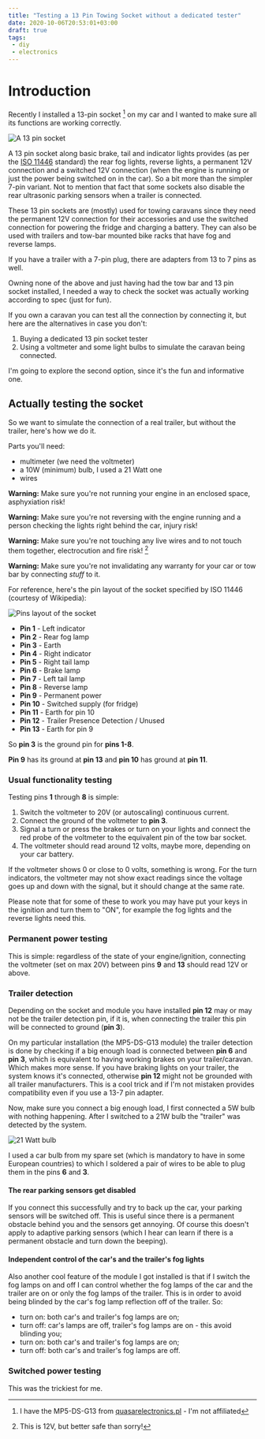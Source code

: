 ```yaml
---
title: "Testing a 13 Pin Towing Socket without a dedicated tester"
date: 2020-10-06T20:53:01+03:00
draft: true
tags:
 - diy
 - electronics
---
```


# Introduction

Recently I installed a 13-pin socket [^1] on my car and I wanted to make sure all its functions are working correctly.

![A 13 pin socket](/13pinsocket/13pin_socket.jpeg)

A 13 pin socket along basic brake, tail and indicator lights provides (as per the [ISO 11446](https://en.wikipedia.org/wiki/ISO_11446) standard) the rear fog lights, reverse lights, a permanent 12V connection and a switched 12V connection (when the engine is running or just the power being switched on in the car).
So a bit more than the simpler 7-pin variant. Not to mention that fact that some sockets also disable the rear ultrasonic parking sensors when a trailer is connected.

These 13 pin sockets are (mostly) used for towing caravans since they need the permanent 12V connection for their accessories and use the switched connection for powering the fridge and charging a battery.
They can also be used with trailers and tow-bar mounted bike racks that have fog and reverse lamps.

If you have a trailer with a 7-pin plug, there are adapters from 13 to 7 pins as well.

Owning none of the above and just having had the tow bar and 13 pin socket installed, I needed a way to check the socket was actually working according to spec (just for fun).

If you own a caravan you can test all the connection by connecting it, but here are the alternatives in case you don't:

1. Buying a dedicated 13 pin socket tester
2. Using a voltmeter and some light bulbs to simulate the caravan being connected.

I'm going to explore the second option, since it's the fun and informative one.

## Actually testing the socket

So we want to simulate the connection of a real trailer, but without the trailer, here's how we do it.

Parts you'll need:
 * multimeter (we need the voltmeter)
 * a 10W (minimum) bulb, I used a 21 Watt one
 * wires

**Warning:** Make sure you're not running your engine in an enclosed space, asphyxiation risk!

**Warning:** Make sure you're not reversing with the engine running and a person checking the lights right behind the car, injury risk!

**Warning:** Make sure you're not touching any live wires and to not touch them together, electrocution and fire risk! [^2]

**Warning:** Make sure you're not invalidating any warranty for your car or tow bar by connecting *stuff* to it.

For reference, here's the pin layout of the socket specified by ISO 11446 (courtesy of Wikipedia):

![Pins layout of the socket](/13pinsocket/pinlayout.png)

* **Pin 1** -  Left indicator
* **Pin 2** -  Rear fog lamp
* **Pin 3** -  Earth
* **Pin 4** -  Right indicator
* **Pin 5** -  Right tail lamp
* **Pin 6** -  Brake lamp
* **Pin 7** -  Left tail lamp
* **Pin 8** -  Reverse lamp
* **Pin 9** -  Permanent power
* **Pin 10** - Switched supply (for fridge)
* **Pin 11** - Earth for pin 10
* **Pin 12** - Trailer Presence Detection / Unused
* **Pin 13** - Earth for pin 9

So **pin 3** is the ground pin for **pins 1-8**.

**Pin 9** has its ground at **pin 13** and **pin 10** has ground at **pin 11**.

### Usual functionality testing

Testing pins **1** through **8** is simple:

1. Switch the voltmeter to 20V (or autoscaling) continuous current.
2. Connect the ground of the voltmeter to **pin 3**.
3. Signal a turn or press the brakes or turn on your lights and connect the red probe of the voltmeter to the equivalent pin of the tow bar socket.
4. The voltmeter should read around 12 volts, maybe more, depending on your car battery.

If the voltmeter shows 0 or close to 0 volts, something is wrong.
For the turn indicators, the voltmeter may not show exact readings since the voltage goes up and down with the signal, but it should change at the same rate.

Please note that for some of these to work you may have put your keys in the ignition and turn them to "ON", for example the fog lights and the reverse lights need this.

### Permanent power testing

This is simple: regardless of the state of your engine/ignition, connecting the voltmeter (set on max 20V)  between pins **9** and **13** should read 12V or above.

### Trailer detection

Depending on the socket and module you have installed **pin 12** may or may not be the trailer detection pin, if it is, when connecting the trailer this pin will be connected to ground (**pin 3**).

On my particular installation (the MP5-DS-G13 module) the trailer detection is done by checking if a big enough load is connected between **pin 6** and **pin 3**, which is equivalent to having working brakes on your trailer/caravan. Which makes more sense. If you have braking lights on your trailer, the system knows it's connected, otherwise **pin 12** might not be grounded with all trailer manufacturers.
This is a cool trick and if I'm not mistaken provides compatibility even if you use a 13-7 pin adapter.

Now, make sure you connect a big enough load, I first connected a 5W bulb with nothing happening. After I switched to a 21W bulb the "trailer" was detected by the system.

![21 Watt bulb](/13pinsocket/21wattbulb.jpg)

I used a car bulb from my spare set (which is mandatory to have in some European countries) to which I soldered a pair of wires to be able to plug them in the pins **6** and **3**.

#### The rear parking sensors get disabled
If you connect this successfully and try to back up the car, your parking sensors will be switched off. This is useful since there is a permanent obstacle behind you and the sensors get annoying. Of course this doesn't apply to adaptive parking sensors (which I hear can learn if there is a permanent obstacle and turn down the beeping).


#### Independent control of the car's and the trailer's fog lights
Also another cool feature of the module I got installed is that if I switch the fog lamps on and off I can control whether the fog lamps of the car and the trailer are on or only the fog lamps of the trailer. This is in order to avoid being blinded by the car's fog lamp reflection off of the trailer.
So:
 * turn on: both car's and trailer's fog lamps are on;
 * turn off: car's lamps are off, trailer's fog lamps are on - this avoid blinding you;
 * turn on: both car's and trailer's fog lamps are on;
 * turn off: both car's and trailer's fog lamps are off.

### Switched power testing

This was the trickiest for me.

[^1]: I have the MP5-DS-G13 from [quasarelectronics.pl](https://www.quasarelectronics.pl/en/towbar-wiring-kits-3/towbar-wiring-13-pin/mp4-ds-mp5-ds/mp5-ds-g13/) - I'm not affiliated
[^2]: This is 12V, but better safe than sorry!
